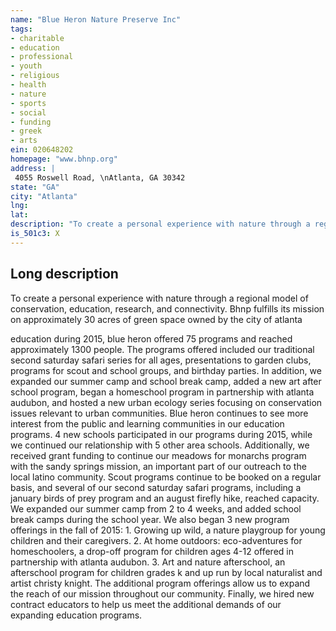 ```yaml
---
name: "Blue Heron Nature Preserve Inc"
tags:
- charitable
- education
- professional
- youth
- religious
- health
- nature
- sports
- social
- funding
- greek
- arts
ein: 020648202
homepage: "www.bhnp.org"
address: |
 4055 Roswell Road, \nAtlanta, GA 30342
state: "GA"
city: "Atlanta"
lng: 
lat: 
description: "To create a personal experience with nature through a regional model of conservation, education, research, and connectivity. Bhnp fulfills its mission on approximately 30 acres of green space owned by the city of atlanta"
is_501c3: X
---
```


## Long description

To create a personal experience with nature through a regional model of conservation, education, research, and connectivity. Bhnp fulfills its mission on approximately 30 acres of green space owned by the city of atlanta
  
  education during 2015, blue heron offered 75 programs and reached approximately 1300 people. The programs offered included our traditional second saturday safari series for all ages, presentations to garden clubs, programs for scout and school groups, and birthday parties. In addition, we expanded our summer camp and school break camp, added a new art after school program, began a homeschool program in partnership with atlanta audubon, and hosted a new urban ecology series focusing on conservation issues relevant to urban communities. Blue heron continues to see more interest from the public and learning communities in our education programs. 4 new schools participated in our programs during 2015, while we continued our relationship with 5 other area schools. Additionally, we received grant funding to continue our meadows for monarchs program with the sandy springs mission, an important part of our outreach to the local latino community. Scout programs continue to be booked on a regular basis, and several of our second saturday safari programs, including a january birds of prey program and an august firefly hike, reached capacity. We expanded our summer camp from 2 to 4 weeks, and added school break camps during the school year. We also began 3 new program offerings in the fall of 2015: 1. Growing up wild, a nature playgroup for young children and their caregivers. 2. At home outdoors: eco-adventures for homeschoolers, a drop-off program for children ages 4-12 offered in partnership with atlanta audubon. 3. Art and nature afterschool, an afterschool program for children grades k and up run by local naturalist and artist christy knight. The additional program offerings allow us to expand the reach of our mission throughout our community. Finally, we hired new contract educators to help us meet the additional demands of our expanding education programs. 
